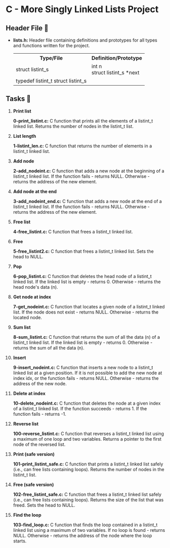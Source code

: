  <h1>C - More Singly Linked Lists Project</h1>
    <h2>Header File 📁</h2>
    <ul>
        <li><strong>lists.h:</strong> Header file containing definitions and prototypes for all types and functions written for the project.</li>
        <table>
            <tr>
                <th>Type/File</th>
                <th>Definition/Prototype</th>
            </tr>
            <tr>
                <td>struct listint_s</td>
                <td>int n<br>struct listint_s *next</td>
            </tr>
            <tr>
                <td>typedef listint_t struct listint_s</td>
            </tr>
        </table>
    </ul>
    <h2>Tasks 📃</h2>
    <ol>
        <li><strong>Print list</strong></li>
        <p><strong>0-print_listint.c:</strong> C function that prints all the elements of a listint_t linked list. Returns the number of nodes in the listint_t list.</p>
        <li><strong>List length</strong></li>
        <p><strong>1-listint_len.c:</strong> C function that returns the number of elements in a listint_t linked list.</p>
        <li><strong>Add node</strong></li>
        <p><strong>2-add_nodeint.c:</strong> C function that adds a new node at the beginning of a listint_t linked list. If the function fails - returns NULL. Otherwise - returns the address of the new element.</p>
        <li><strong>Add node at the end</strong></li>
        <p><strong>3-add_nodeint_end.c:</strong> C function that adds a new node at the end of a listint_t linked list. If the function fails - returns NULL. Otherwise - returns the address of the new element.</p>
        <li><strong>Free list</strong></li>
        <p><strong>4-free_listint.c:</strong> C function that frees a listint_t linked list.</p>
        <li><strong>Free</strong></li>
        <p><strong>5-free_listint2.c:</strong> C function that frees a listint_t linked list. Sets the head to NULL.</p>
        <li><strong>Pop</strong></li>
        <p><strong>6-pop_listint.c:</strong> C function that deletes the head node of a listint_t linked list. If the linked list is empty - returns 0. Otherwise - returns the head node's data (n).</p>
        <li><strong>Get node at index</strong></li>
        <p><strong>7-get_nodeint.c:</strong> C function that locates a given node of a listint_t linked list. If the node does not exist - returns NULL. Otherwise - returns the located node.</p>
        <li><strong>Sum list</strong></li>
        <p><strong>8-sum_listint.c:</strong> C function that returns the sum of all the data (n) of a listint_t linked list. If the linked list is empty - returns 0. Otherwise - returns the sum of all the data (n).</p>
        <li><strong>Insert</strong></li>
        <p><strong>9-insert_nodeint.c:</strong> C function that inserts a new node to a listint_t linked list at a given position. If it is not possible to add the new node at index idx, or the function fails - returns NULL. Otherwise - returns the address of the new node.</p>
        <li><strong>Delete at index</strong></li>
        <p><strong>10-delete_nodeint.c:</strong> C function that deletes the node at a given index of a listint_t linked list. If the function succeeds - returns 1. If the function fails - returns -1.</p>
        <li><strong>Reverse list</strong></li>
        <p><strong>100-reverse_listint.c:</strong> C function that reverses a listint_t linked list using a maximum of one loop and two variables. Returns a pointer to the first node of the reversed list.</p>
        <li><strong>Print (safe version)</strong></li>
        <p><strong>101-print_listint_safe.c:</strong> C function that prints a listint_t linked list safely (i.e., can free lists containing loops). Returns the number of nodes in the listint_t list.</p>
        <li><strong>Free (safe version)</strong></li>
        <p><strong>102-free_listint_safe.c:</strong> C function that frees a listint_t linked list safely (i.e., can free lists containing loops). Returns the size of the list that was freed. Sets the head to NULL.</p>
        <li><strong>Find the loop</strong></li>
        <p><strong>103-find_loop.c:</strong> C function that finds the loop contained in a listint_t linked list using a maximum of two variables. If no loop is found - returns NULL. Otherwise - returns the address of the node where the loop starts.</p>
    </ol>
